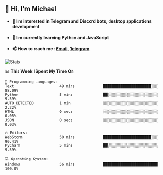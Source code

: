 ## 👋 Hi, I’m Michael
- #### 👀 I’m interested in Telegram and Discord bots, desktop applications development
- #### 🌱 I’m currently learning Python and JavaScript
- #### 📫 How to reach me : [Email](mailto:misha@kurapov.ru), [Telegram](https://t.me/mickr7)

![Stats](https://github-readme-stats.vercel.app/api?username=krpff&show_icons=true&theme=github_dark&hide_border=true&hide=issues&count_private=true&layout=compact)


<!--START_SECTION:waka-->
📊 **This Week I Spent My Time On** 

```text
💬 Programming Languages: 
Text                     49 mins             ██████████████████████░░░   88.09% 
Python                   5 mins              ██░░░░░░░░░░░░░░░░░░░░░░░   9.59% 
AUTO_DETECTED            1 min               ░░░░░░░░░░░░░░░░░░░░░░░░░   2.22% 
HTML                     0 secs              ░░░░░░░░░░░░░░░░░░░░░░░░░   0.05% 
JSON                     0 secs              ░░░░░░░░░░░░░░░░░░░░░░░░░   0.03%

🔥 Editors: 
WebStorm                 50 mins             ██████████████████████░░░   90.41% 
PyCharm                  5 mins              ██░░░░░░░░░░░░░░░░░░░░░░░   9.59%

💻 Operating System: 
Windows                  56 mins             █████████████████████████   100.0%

```


<!--END_SECTION:waka-->
